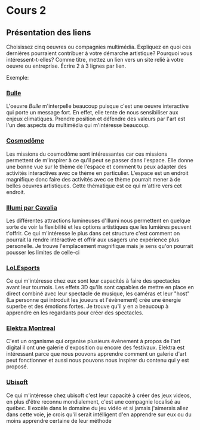 # Cours 2
## Présentation des liens
Choisissez cinq oeuvres ou compagnies multimédia. Expliquez en quoi ces dernières pourraient contribuer à votre démarche artistique? Pourquoi vous intéressent-t-elles? Comme titre, mettez un lien vers un site relié à votre oeuvre ou entreprise. Écrire 2 à 3 lignes par lien.

Exemple: 
### [Bulle](https://www.onf.ca/interactif/bulle/) 
L'oeuvre *Bulle* m'interpelle beaucoup puisque c'est une oeuvre interactive qui porte un message fort. En effet, elle tente de nous sensibiliser aux enjeux climatiques. Prendre position et défendre des valeurs par l'art est l'un des aspects du multimédia qui m'intéresse beaucoup. 

### [Cosmodôme](https://cosmodome.org/) 
Les missions du cosmodôme sont intéressantes car ces missions permettent de m'inspirer à ce qu'il peut se passer dans l'espace. Elle donne une bonne vue sur le thème de l'espace et comment tu peux adapter des activités interactives avec ce thème en particulier. L'espace est un endroit magnifique donc faire des activités avec ce thème pourrait mener à de belles oeuvres artistiques. Cette thématique est ce qui m'attire vers cet endroit.

### [Illumi par Cavalia](https://laval.illumi.com/)
Les différentes attractions lumineuses d'Illumi nous permettent en quelque sorte de voir la flexibilité et les options artistiques que les lumières peuvent t'offrir.
Ce qui m'intéresse le plus dans cet structure c'est comment on pourrait la rendre intéractive et offrir aux usagers une expérience plus personelle. Je trouve l'emplacement magnifique mais je sens qu'on pourrait pousser les limites de celle-ci

### [LoLEsports](https://www.youtube.com/c/lolesports)
Ce qui m'intéresse chez eux sont leur capacités à faire des spectacles avant leur tournois. Les effets 3D qu'ils sont capables de mettre en place en direct combiné avec leur spectacle de musique, les caméras et leur "host" (La personne qui introduit les joueurs et l'évènement) crée une énergie superbe et des émotions fortes. Je trouve qu'il y en a beaucoup à apprendre en les regardants pour créer des spectacles.

### [Elektra Montreal](https://www.elektramontreal.ca/)
C'est un organisme qui organise plusieurs évènement à propos de l'art digital il ont une galerie d'exposition ou encore des festivaux. Elektra est intéressant
parce que nous pouvons apprendre comment un galerie d'art peut fonctionner et aussi nous pouvons nous inspirer du contenu qui y est proposé.

### [Ubisoft](https://www.ubisoft.com/fr-ca/)
Ce qui m'intéresse chez ubisoft c'est leur capacité à créer des jeux videos, en plus d'être reconnu mondialement, c'est une compagnie localisé au québec. Il excèle dans le domaine du jeu vidéo et si jamais j'aimerais allez dans cette voie, je crois qu'il serait intélligent d'en apprendre sur eux ou du moins apprendre certaine de leur méthode

